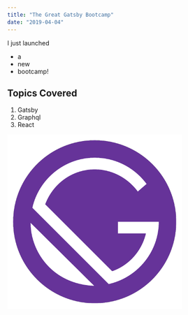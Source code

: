 ```yaml
---
title: "The Great Gatsby Bootcamp"
date: "2019-04-04"
---
```


I just launched

- a
- new
- bootcamp!

## Topics Covered

1. Gatsby
2. Graphql
3. React

![Gatsby](./gatsby.png)
